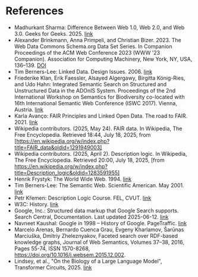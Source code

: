# References

- <a name="Sharma2025"></a>Madhurkant Sharma: Difference Between Web 1.0, Web 2.0, and Web 3.0. Geeks for Geeks. 2025. [link](https://www.geeksforgeeks.org/blogs/web-1-0-web-2-0-and-web-3-0-with-their-difference/)
- <a name="Brinkmann2023"></a>Alexander Brinkmann, Anna Primpeli, and Christian Bizer. 2023. The Web Data Commons Schema.org Data Set Series. In Companion Proceedings of the ACM Web Conference 2023 (WWW '23 Companion). Association for Computing Machinery, New York, NY, USA, 136–139. [DOI](https://doi.org/10.1145/3543873.3587331)
- <a name="TBL2006"></a>Tim Berners-Lee: Linked Data. Design Issues. 2006. [link](https://www.w3.org/DesignIssues/LinkedData.html)
- <a name="Klan2017"></a>Friederike Klan, Erik Faessler, Alsayed Algergawy, Birgitta König-Ries, and Udo Hahn: Integrated Semantic Search on Structured and Unstructured Data in the ADOnIS System. Proceedings of the 2nd International Workshop on Semantics for Biodiversity co-located with 16th International Semantic Web Conference (ISWC 2017). Vienna, Austria. [link](https://ceur-ws.org/Vol-1933/paper-9.pdf)
- <a name="Avanco2021"></a>Karla Avanço: FAIR Principles and Linked Open Data. The road to FAIR. 2021. [link](https://roadtofair.hypotheses.org/288)
- <a name="WikipediaFAIR"></a>Wikipedia contributors. (2025, May 24). FAIR data. In Wikipedia, The Free Encyclopedia. Retrieved 18:44, July 18, 2025, from [https://en.wikipedia.org/w/index.php?title=FAIR_data&oldid=1291949003]
- <a name="WikipediaDescriptionLogic"></a>Wikipedia contributors. (2025, April 2). Description logic. In Wikipedia, The Free Encyclopedia. Retrieved 20:00, July 18, 2025, [from https://en.wikipedia.org/w/index.php?title=Description_logic&oldid=1283591955]
- <a name="Frystyk1994"></a>Henrik Frystyk: The World Wide Web. 1994. [link](https://www.w3.org/People/Frystyk/thesis/WWW.html)
- <a name="TBL2001"></a>Tim Berners-Lee: The Semantic Web. Scientific American. May 2001. [link](https://www-sop.inria.fr/acacia/cours/essi2006/Scientific%20American_%20Feature%20Article_%20The%20Semantic%20Web_%20May%202001.pdf)
- <a name="DLArchive"></a>Petr Křemen: Description Logic Course. FEL, CVUT. [link](https://cw.fel.cvut.cz/b181/_media/courses/osw/lecture-07dlbasics-s.pdf)
- <a name="History"></a>W3C: History. [link](https://www.w3.org/about/history/)
- <a name="Google2025"></a>Google, Inc.: Structured data markup that Google Search supports. Search Central, Documentation. Last updated 2025-06-12. [link](https://developers.google.com/search/docs/appearance/structured-data/search-gallery)
- <a name="Google1998"></a>Navneet Kaushal: Google in 1998 – History of Google. PageTraffic. [link](https://www.pagetraffic.com/blog/google-in-1998/)
- <a name="SemFacet"></a>Marcelo Arenas, Bernardo Cuenca Grau, Evgeny Kharlamov, Šarūnas Marciuška, Dmitriy Zheleznyakov, Faceted search over RDF-based knowledge graphs, Journal of Web Semantics, Volumes 37–38, 2016, Pages 55-74, ISSN 1570-8268, https://doi.org/10.1016/j.websem.2015.12.002.
- <a name="Lindsey2025"></a>Lindsey, et al., "On the Biology of a Large Language Model", Transformer Circuits, 2025. [link](https://transformer-circuits.pub/2025/attribution-graphs/biology.html)
